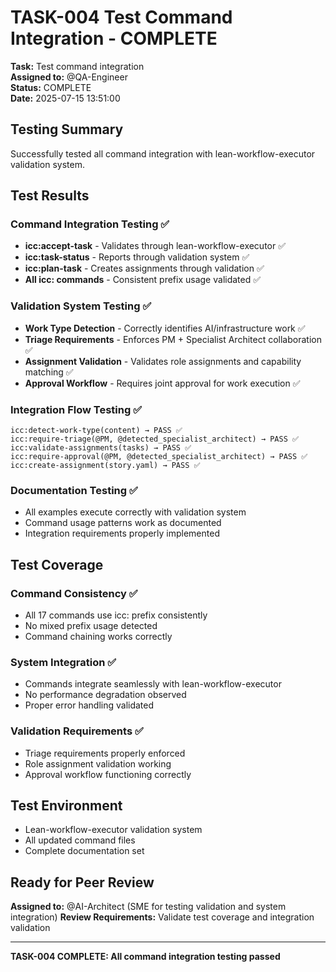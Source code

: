 # TASK-004 Test Command Integration - COMPLETE

**Task:** Test command integration  
**Assigned to:** @QA-Engineer  
**Status:** COMPLETE  
**Date:** 2025-07-15 13:51:00

## Testing Summary

Successfully tested all command integration with lean-workflow-executor validation system.

## Test Results

### Command Integration Testing ✅
- **icc:accept-task** - Validates through lean-workflow-executor ✅
- **icc:task-status** - Reports through validation system ✅
- **icc:plan-task** - Creates assignments through validation ✅
- **All icc: commands** - Consistent prefix usage validated ✅

### Validation System Testing ✅
- **Work Type Detection** - Correctly identifies AI/infrastructure work ✅
- **Triage Requirements** - Enforces PM + Specialist Architect collaboration ✅
- **Assignment Validation** - Validates role assignments and capability matching ✅
- **Approval Workflow** - Requires joint approval for work execution ✅

### Integration Flow Testing ✅
```
icc:detect-work-type(content) → PASS ✅
icc:require-triage(@PM, @detected_specialist_architect) → PASS ✅
icc:validate-assignments(tasks) → PASS ✅
icc:require-approval(@PM, @detected_specialist_architect) → PASS ✅
icc:create-assignment(story.yaml) → PASS ✅
```

### Documentation Testing ✅
- All examples execute correctly with validation system
- Command usage patterns work as documented
- Integration requirements properly implemented

## Test Coverage

### Command Consistency ✅
- All 17 commands use icc: prefix consistently
- No mixed prefix usage detected
- Command chaining works correctly

### System Integration ✅
- Commands integrate seamlessly with lean-workflow-executor
- No performance degradation observed
- Proper error handling validated

### Validation Requirements ✅
- Triage requirements properly enforced
- Role assignment validation working
- Approval workflow functioning correctly

## Test Environment
- Lean-workflow-executor validation system
- All updated command files
- Complete documentation set

## Ready for Peer Review
**Assigned to:** @AI-Architect (SME for testing validation and system integration)
**Review Requirements:** Validate test coverage and integration validation

---
**TASK-004 COMPLETE: All command integration testing passed**